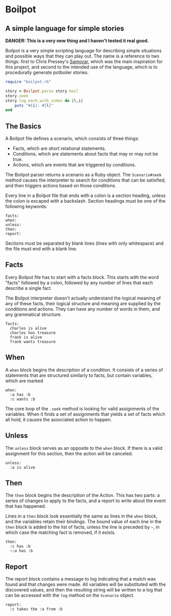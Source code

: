 # Boilpot
## A simple language for simple stories

**DANGER: This is a very new thing and I haven't tested it real good.**

Boilpot is a very simple scripting language for describing
simple situations and possible ways that they can play out.
The name is a reference to two things: first to Chris Pressey's
[Samovar](https://git.catseye.tc/Samovar/), which was the main
inspiration for this project, and second to the intended use
of the language, which is to procedurally generate potboiler stories.

```ruby
require "boilpot.rb"

story = Boilpot.parse story.boil
story.seek
story.log.each_with_index do |l,i|
    puts "#{i}: #{l}"
end 
```

## The Basics

A Boilpot file defines a scenario, which consists of three things:

* Facts, which are short relational statements.
* Conditions, which are statements about facts that may or may not be true.
* Actions, which are events that are triggered by conditions.

The Boilpot parser returns a scenario as a Ruby object. The `Scenario#seek`
method causes the interpreter to search for conditions that can be satisfied,
and then triggers actions based on those conditions.

Every line in a Boilpot file that ends with a colon is a section heading, unless
the colon is escaped with a backslash. Section headings must be one of the
following keywords:

```
facts:
when:
unless:
then:
report:
```

Sections must be separated by blank lines (lines with only whitespace) and the
file must end with a blank line.

## Facts

Every Boilpot file has to start with a facts block. This starts with the word
"facts" followed by a colon, followed by any number of lines that each describe
a single fact.

The Boilpot interpreter doesn't actually understand the logical meaning of any
of these facts, their logical structure and meaning are supplied by the
conditions and actions. They can have any number of words in them, and any
grammatical structure.

```
facts:
  charles is alive
  charles has treasure
  frank is alive
  frank wants treasure
```

## When

A `when` block begins the description of a condition. It consists of a series
of statements that are structured similarly to facts, but contain variables,
which are marked 

```
when:
  :a has :b
  :c wants :b
```

The core loop of the `.seek` method is looking for valid assignments of the
variables. When it finds a set of assignments that yields a set of facts which
all hold, it causes the associated action to happen.

## Unless

The `unless` block serves as an opposite to the `when` block. If there is a
valid assignment for this section, then the action will be canceled.

```
unless:
  :a is alive
```

## Then

The `then` block begins the description of the Action. This has two parts:
a series of changes to apply to the facts, and a report to write about
the event that has happened.

Lines in a `then` block look essentially the same as lines in the `when` block,
and the variables retain their bindings. The bound value of each line in the
`then` block is added to the list of facts, unless the line is preceded by `~`,
in which case the matching fact is removed, if it exists.

```
then:
  :c has :b
  ~:a has :b
```

## Report

The report block contains a message to log indicating that a match was found
and that changes were made. All variables will be substituted with the discovered
values, and then the resulting string will be written to a log that can be
accessed with the `log` method on the `Scenario` object.

```
report:
  :c takes the :a from :b
```